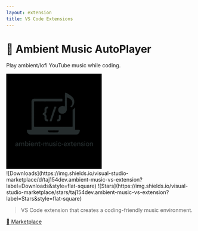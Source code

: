 ```yaml
---
layout: extension
title: VS Code Extensions
---
```


# 🎵 Ambient Music AutoPlayer

Play ambient/lofi YouTube music while coding.
<div class="banner-container">
<img src="/assets/img/ambient-music-banner.png" alt="Ambient Music Extension Banner" class="banner-image"  />
</div>
![Downloads](https://img.shields.io/visual-studio-marketplace/d/taj154dev.ambient-music-vs-extension?label=Downloads&style=flat-square) 
![Stars](https://img.shields.io/visual-studio-marketplace/stars/taj154dev.ambient-music-vs-extension?label=Stars&style=flat-square)

> VS Code extension that creates a coding-friendly music environment.

[🔗 Marketplace](https://marketplace.visualstudio.com/items?itemName=taj154dev.ambient-music-vs-extension)
